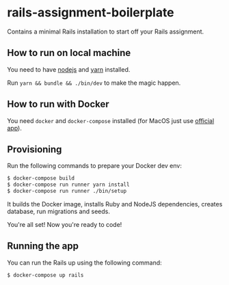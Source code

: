 # rails-assignment-boilerplate

Contains a minimal Rails installation to start off your Rails assignment.

## How to run on local machine

You need to have [nodejs](https://nodejs.org/en/download/) and [yarn](https://yarnpkg.com/lang/en/docs/install) installed.

Run `yarn && bundle && ./bin/dev` to make the magic happen.

## How to run with Docker

You need `docker` and `docker-compose` installed (for MacOS just use [official app](https://docs.docker.com/engine/installation/mac/)).

## Provisioning

Run the following commands to prepare your Docker dev env:

```sh
$ docker-compose build
$ docker-compose run runner yarn install
$ docker-compose run runner ./bin/setup
```

It builds the Docker image, installs Ruby and NodeJS dependencies, creates database, run migrations and seeds.

You're all set! Now you're ready to code!

## Running the app

You can run the Rails up using the following command:

```sh
$ docker-compose up rails
```
